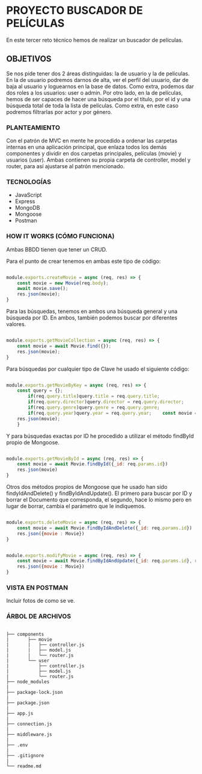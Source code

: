 # PROYECTO BUSCADOR DE PELÍCULAS

En este tercer reto técnico hemos de realizar un buscador de películas.

## OBJETIVOS

Se nos pide tener dos 2 áreas distinguidas: la de usuario y la de películas.
En la de usuario podremos darnos de alta, ver el perfil del usuario, dar de baja al usuario y loguearnos en la base de datos. Como extra, podemos dar dos roles a los usuarios: user o admin.
Por otro lado, en la de películas, hemos de ser capaces de hacer una búsqueda por el título, por el id y una búsqueda total de toda la lista de películas. Como extra, en este caso podremos filtrarlas por actor y por género.

### PLANTEAMIENTO

Con el patrón de MVC en mente he procedido a ordenar las carpetas internas en una aplicación principal, que enlaza todos los demás componentes y dividir en dos carpetas principales, películas (movie) y usuarios (user). 
Ambas contienen su propia carpeta de controller, model y router, para así ajustarse al patrón mencionado.

### TECNOLOGÍAS

- JavaScript
- Express
- MongoDB
- Mongoose
- Postman

### HOW IT WORKS (CÓMO FUNCIONA)

Ambas BBDD tienen que tener un CRUD.

Para el punto de crear tenemos en ambas este tipo de código:

```javascript

module.exports.createMovie = async (req, res) => {
    const movie = new Movie(req.body);
    await movie.save();
    res.json(movie);
}

```

Para las búsquedas, tenemos en ambos una búsqueda general y una búsqueda por ID. En ambos, también podemos buscar por diferentes valores.

```javascript

module.exports.getMovieCollection = async (req, res) => {
    const movie = await Movie.find({});
    res.json(movie);
}

```
Para búsquedas por cualquier tipo de Clave he usado el siguiente código:

```javascript

module.exports.getMovieByKey = async (req, res) => {
    const query = {};
        if(req.query.title)query.title = req.query.title;
        if(req.query.director)query.director = req.query.director;
        if(req.query.genre)query.genre = req.query.genre;
        if(req.query.year)query.year = req.query.year;    const movie = await Movie.find(query);
    res.json(movie);
    }

```

Y para búsquedas exactas por ID he procedido a utilizar el método findById propio de Mongoose.

```javascript

module.exports.getMovieById = async (req, res) => {
    const movie = await Movie.findById({_id: req.params.id})
    res.json(movie)
}

```

Otros dos métodos propios de Mongoose que he usado han sido findyIdAndDelete() y findByIdAndUpdate(). El primero para buscar por ID y borrar el Documento que corresponda, el segundo, hace lo mismo pero en lugar de borrar, cambia el parámetro que le indiquemos.

```javascript

module.exports.deleteMovie = async (req, res) => {
    const movie = await Movie.findByIdAndDelete({_id: req.params.id})
    res.json({movie : Movie})
}

```

```javascript

module.exports.modifyMovie = async (req, res) => {
    const movie = await Movie.findByIdAndUpdate({_id: req.params.id}, req.body)
    res.json({movie : Movie})
}

```

### VISTA EN POSTMAN

Incluir fotos de como se ve.

### ÁRBOL DE ARCHIVOS

```tree

├── components
|       ├── movie
|       |   ├── controller.js
|       |   ├── model.js
|       |   └── router.js
|       └── user
|           ├── controller.js
|           ├── model.js
|           └── router.js
├── node_modules
|
├── package-lock.json
|
├── package.json
|
├── app.js
|
├── connection.js
|
├── middleware.js
|
├── .env
|
├── .gitignore
|
└── readme.md

````